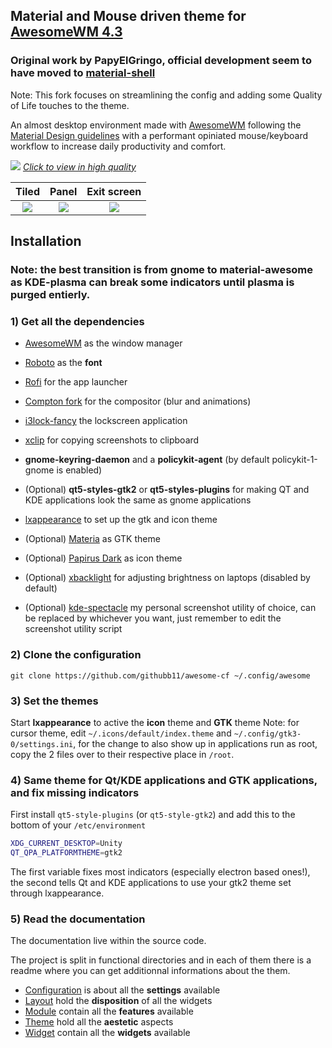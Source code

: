## Material and Mouse driven theme for [AwesomeWM 4.3](https://awesomewm.org/)
### Original work by PapyElGringo, official development seem to have moved to [material-shell](https://github.com/PapyElGringo/material-shell)

Note: This fork focuses on streamlining the config and adding some Quality of Life touches to the theme.

An almost desktop environment made with [AwesomeWM](https://awesomewm.org/) following the [Material Design guidelines](https://material.io) with a performant opiniated mouse/keyboard workflow to increase daily productivity and comfort.

[![](./theme/PapyElGringo-theme/demo.gif?raw=true)](https://www.reddit.com/r/unixporn/comments/anp51q/awesome_material_awesome_workflow/)
*[Click to view in high quality](https://www.reddit.com/r/unixporn/comments/anp51q/awesome_material_awesome_workflow/)*

| Tiled         | Panel         | Exit screen   |
|:-------------:|:-------------:|:-------------:|
|![](https://i.imgur.com/fELCtep.png)|![](https://i.imgur.com/7IthpQS.png)|![](https://i.imgur.com/rcKOLYQ.png)|



## Installation
### Note: the best transition is from gnome to material-awesome as KDE-plasma can break some indicators until plasma is purged entierly.

### 1) Get all the dependencies
- [AwesomeWM](https://awesomewm.org/) as the window manager
- [Roboto](https://fonts.google.com/specimen/Roboto) as the **font**
- [Rofi](https://github.com/DaveDavenport/rofi) for the app launcher
- [Compton fork](https://github.com/tryone144/compton) for the compositor (blur and animations)
- [i3lock-fancy](https://github.com/meskarune/i3lock-fancy) the lockscreen application
- [xclip](https://github.com/astrand/xclip) for copying screenshots to clipboard
- __gnome-keyring-daemon__ and a __policykit-agent__ (by default policykit-1-gnome is enabled)
- (Optional) __qt5-styles-gtk2__ or __qt5-styles-plugins__ for making QT and KDE applications look the same as gnome applications
- [lxappearance](https://sourceforge.net/projects/lxde/files/LXAppearance/) to set up the gtk and icon theme
- (Optional) [Materia](https://github.com/nana-4/materia-theme) as GTK theme
- (Optional) [Papirus Dark](https://github.com/PapirusDevelopmentTeam/papirus-icon-theme) as icon theme

- (Optional) [xbacklight](https://www.x.org/archive/X11R7.5/doc/man/man1/xbacklight.1.html) for adjusting brightness on laptops (disabled by default)
- (Optional) [kde-spectacle](https://kde.org/applications/utilities/org.kde.spectacle) my personal screenshot utility of choice, can be replaced by whichever you want, just remember to edit the screenshot utility script

### 2) Clone the configuration

```
git clone https://github.com/githubb11/awesome-cf ~/.config/awesome
```



### 3) Set the themes
Start **lxappearance** to active the **icon** theme and **GTK** theme
Note: for cursor theme, edit `~/.icons/default/index.theme` and `~/.config/gtk3-0/settings.ini`, for the change to also show up in applications run as root, copy the 2 files over to their respective place in `/root`.

### 4) Same theme for Qt/KDE applications and GTK applications, and fix missing indicators
First install `qt5-style-plugins` (or `qt5-style-gtk2`) and add this to the bottom of your `/etc/environment`

```bash
XDG_CURRENT_DESKTOP=Unity
QT_QPA_PLATFORMTHEME=gtk2
```

The first variable fixes most indicators (especially electron based ones!), the second tells Qt and KDE applications to use your gtk2 theme set through lxappearance.


### 5) Read the documentation
The documentation live within the source code.

The project is split in functional directories and in each of them there is a readme where you can get additionnal informations about the them.

* [Configuration](./configuration) is about all the **settings** available
* [Layout](./layout) hold the **disposition** of all the widgets
* [Module](./module) contain all the **features** available
* [Theme](./theme) hold all the **aestetic** aspects
* [Widget](./widget) contain all the **widgets** available
